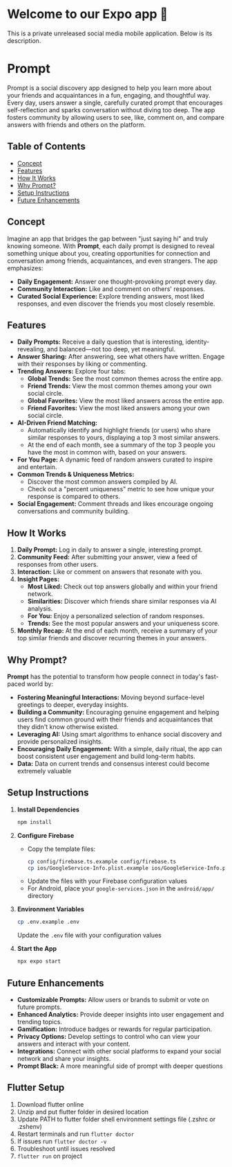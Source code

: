# Welcome to our Expo app 👋

This is a private unreleased social media mobile application. Below is its description.

# Prompt

Prompt is a social discovery app designed to help you learn more about your friends and acquaintances in a fun, engaging, and thoughtful way. Every day, users answer a single, carefully curated prompt that encourages self-reflection and sparks conversation without diving too deep. The app fosters community by allowing users to see, like, comment on, and compare answers with friends and others on the platform.

## Table of Contents
- [Concept](#concept)
- [Features](#features)
- [How It Works](#how-it-works)
- [Why Prompt?](#why-prompt)
- [Setup Instructions](#setup-instructions)
- [Future Enhancements](#future-enhancements)

## Concept

Imagine an app that bridges the gap between "just saying hi" and truly knowing someone. With **Prompt**, each daily prompt is designed to reveal something unique about you, creating opportunities for connection and conversation among friends, acquaintances, and even strangers. The app emphasizes:

- **Daily Engagement:** Answer one thought-provoking prompt every day.
- **Community Interaction:** Like and comment on others' responses.
- **Curated Social Experience:** Explore trending answers, most liked responses, and even discover the friends you most closely resemble.

## Features

- **Daily Prompts:** Receive a daily question that is interesting, identity-revealing, and balanced—not too deep, yet meaningful.
- **Answer Sharing:** After answering, see what others have written. Engage with their responses by liking or commenting.
- **Trending Answers:** Explore four tabs:
  - **Global Trends:** See the most common themes across the entire app.
  - **Friend Trends:** View the most common themes among your own social circle.
  - **Global Favorites:** View the most liked answers across the entire app.
  - **Friend Favorites:** View the most liked answers among your own social circle.
- **AI-Driven Friend Matching:**
  - Automatically identify and highlight friends (or users) who share similar responses to yours, displaying a top 3 most similar answers.
  - At the end of each month, see a summary of the top 3 people you have the most in common with, based on your answers.
- **For You Page:** A dynamic feed of random answers curated to inspire and entertain.
- **Common Trends & Uniqueness Metrics:**
  - Discover the most common answers compiled by AI.
  - Check out a "percent uniqueness" metric to see how unique your response is compared to others.
- **Social Engagement:** Comment threads and likes encourage ongoing conversations and community building.

## How It Works

1. **Daily Prompt:** Log in daily to answer a single, interesting prompt.
2. **Community Feed:** After submitting your answer, view a feed of responses from other users.
3. **Interaction:** Like or comment on answers that resonate with you.
4. **Insight Pages:**
   - **Most Liked:** Check out top answers globally and within your friend network.
   - **Similarities:** Discover which friends share similar responses via AI analysis.
   - **For You:** Enjoy a personalized selection of random responses.
   - **Trends:** See the most popular answers and your uniqueness score.
5. **Monthly Recap:** At the end of each month, receive a summary of your top similar friends and discover recurring themes in your answers.

## Why Prompt?

**Prompt** has the potential to transform how people connect in today's fast-paced world by:

- **Fostering Meaningful Interactions:** Moving beyond surface-level greetings to deeper, everyday insights.
- **Building a Community:** Encouraging genuine engagement and helping users find common ground with their friends and acquaintances that they didn't know otherwise existed.
- **Leveraging AI:** Using smart algorithms to enhance social discovery and provide personalized insights.
- **Encouraging Daily Engagement:** With a simple, daily ritual, the app can boost consistent user engagement and build long-term habits.
- **Data:** Data on current trends and consensus interest could become extremely valuable

## Setup Instructions

1. **Install Dependencies**
   ```bash
   npm install
   ```

2. **Configure Firebase**
   - Copy the template files:
     ```bash
     cp config/firebase.ts.example config/firebase.ts
     cp ios/GoogleService-Info.plist.example ios/GoogleService-Info.plist
     ```
   - Update the files with your Firebase configuration values
   - For Android, place your `google-services.json` in the `android/app/` directory

3. **Environment Variables**
   ```bash
   cp .env.example .env
   ```
   Update the `.env` file with your configuration values

4. **Start the App**
   ```bash
   npx expo start
   ```

## Future Enhancements

- **Customizable Prompts:** Allow users or brands to submit or vote on future prompts.
- **Enhanced Analytics:** Provide deeper insights into user engagement and trending topics.
- **Gamification:** Introduce badges or rewards for regular participation.
- **Privacy Options:** Develop settings to control who can view your answers and interact with your content.
- **Integrations:** Connect with other social platforms to expand your social network and share your insights.
- **Prompt Black:** A more meaningful side of prompt with deeper questions

## Flutter Setup

1. Download flutter online
2. Unzip and put flutter folder in desired location
3. Update PATH to flutter folder shell environment settings file (.zshrc or .zshenv)
4. Restart terminals and run ```flutter doctor```
5. If issues run ```flutter doctor -v```
6. Troubleshoot until issues resolved
7. ```flutter run``` on project
